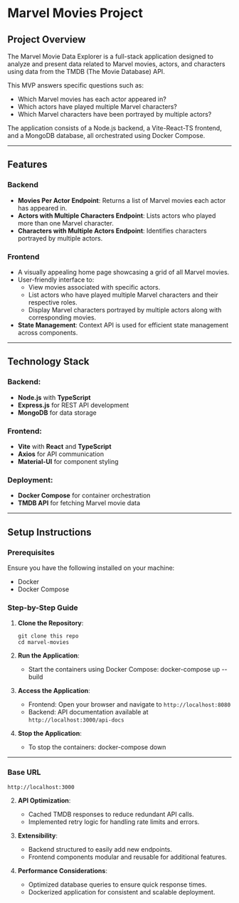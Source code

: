# Marvel Movies Project

## Project Overview
The Marvel Movie Data Explorer is a full-stack application designed to analyze and present data related to Marvel movies, actors, and characters using data from the TMDB (The Movie Database) API. 

This MVP answers specific questions such as:

- Which Marvel movies has each actor appeared in?
- Which actors have played multiple Marvel characters?
- Which Marvel characters have been portrayed by multiple actors?

The application consists of a Node.js backend, a Vite-React-TS frontend, and a MongoDB database, all orchestrated using Docker Compose.

---

## Features
### Backend
- **Movies Per Actor Endpoint**: Returns a list of Marvel movies each actor has appeared in.
- **Actors with Multiple Characters Endpoint**: Lists actors who played more than one Marvel character.
- **Characters with Multiple Actors Endpoint**: Identifies characters portrayed by multiple actors.

### Frontend
- A visually appealing home page showcasing a grid of all Marvel movies.
- User-friendly interface to:
  - View movies associated with specific actors.
  - List actors who have played multiple Marvel characters and their respective roles.
  - Display Marvel characters portrayed by multiple actors along with corresponding movies.
- **State Management**: Context API is used for efficient state management across components.

---

## Technology Stack
### Backend:
- **Node.js** with **TypeScript**
- **Express.js** for REST API development
- **MongoDB** for data storage

### Frontend:
- **Vite** with **React** and **TypeScript**
- **Axios** for API communication
- **Material-UI** for component styling

### Deployment:
- **Docker Compose** for container orchestration
- **TMDB API** for fetching Marvel movie data

---

## Setup Instructions
### Prerequisites
Ensure you have the following installed on your machine:
- Docker
- Docker Compose

### Step-by-Step Guide
1. **Clone the Repository**:
   ```
   git clone this repo
   cd marvel-movies
   ```

3. **Run the Application**:
   - Start the containers using Docker Compose:
     docker-compose up --build

4. **Access the Application**:
   - Frontend: Open your browser and navigate to `http://localhost:8080`
   - Backend: API documentation available at `http://localhost:3000/api-docs`

5. **Stop the Application**:
   - To stop the containers:
     docker-compose down

---

### Base URL
```
http://localhost:3000
```

2. **API Optimization**:
   - Cached TMDB responses to reduce redundant API calls.
   - Implemented retry logic for handling rate limits and errors.

3. **Extensibility**:
   - Backend structured to easily add new endpoints.
   - Frontend components modular and reusable for additional features.

4. **Performance Considerations**:
   - Optimized database queries to ensure quick response times.
   - Dockerized application for consistent and scalable deployment.


